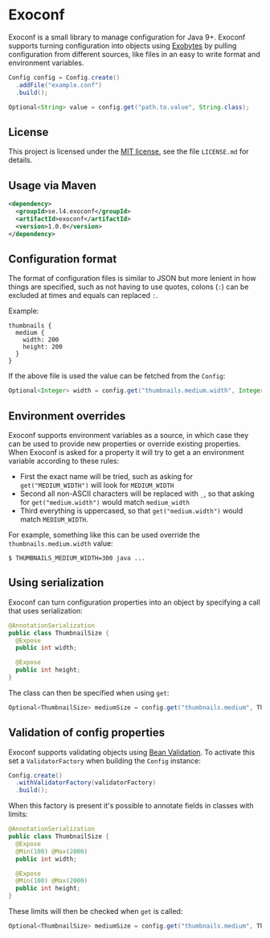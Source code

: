# Exoconf

Exoconf is a small library to manage configuration for Java 9+. Exoconf 
supports turning configuration into objects using [Exobytes](https://github.com/LevelFourAB/exobytes)
by pulling configuration from different sources, like files in an easy to write
format and environment variables.

```java
Config config = Config.create()
  .addFile("example.conf")
  .build();

Optional<String> value = config.get("path.to.value", String.class);
```

## License

This project is licensed under the [MIT license](https://opensource.org/licenses/MIT),
see the file `LICENSE.md` for details.

## Usage via Maven

```xml
<dependency>
  <groupId>se.l4.exoconf</groupId>
  <artifactId>exoconf</artifactId>
  <version>1.0.0</version>
</dependency>
```


## Configuration format

The format of configuration files is similar to JSON but more lenient in how
things are specified, such as not having to use quotes, colons (`:`) can be
excluded at times and equals can replaced `:`.

Example:

```
thumbnails {
  medium {
    width: 200
    height: 200
  }
}
```

If the above file is used the value can be fetched from the `Config`:

```java
Optional<Integer> width = config.get("thumbnails.medium.width", Integer.class);
```

## Environment overrides

Exoconf supports environment variables as a source, in which case they can be
used to provide new properties or override existing properties. When Exoconf
is asked for a property it will try to get a an environment variable according
to these rules:

* First the exact name will be tried, such as asking for `get("MEDIUM_WIDTH")`
  will look for `MEDIUM_WIDTH`
* Second all non-ASCII characters will be replaced with `_`, so that asking for
  `get("medium.width")` would match `medium_width`
* Third everything is uppercased, so that `get("medium.width")` would match
  `MEDIUM_WIDTH`.

For example, something like this can be used override the
`thumbnails.medium.width` value:

```
$ THUMBNAILS_MEDIUM_WIDTH=300 java ...
```

## Using serialization

Exoconf can turn configuration properties into an object by specifying a call
that uses serialization:

```java
@AnnotationSerialization
public class ThumbnailSize {
  @Expose
  public int width;

  @Expose
  public int height;
}
```

The class can then be specified when using `get`:

```java
Optional<ThumbnailSize> mediumSize = config.get("thumbnails.medium", ThumbnailSize.class);
```

## Validation of config properties

Exoconf supports validating objects using [Bean Validation](https://beanvalidation.org/).
To activate this set a `ValidatorFactory` when building the `Config` instance:

```java
Config.create()
  .withValidatorFactory(validatorFactory)
  .build();
```

When this factory is present it's possible to annotate fields in classes
with limits:

```java
@AnnotationSerialization
public class ThumbnailSize {
  @Expose
  @Min(100) @Max(2000)
  public int width;

  @Expose
  @Min(100) @Max(2000)
  public int height;
}
```

These limits will then be checked when `get` is called:

```java
Optional<ThumbnailSize> mediumSize = config.get("thumbnails.medium", ThumbnailSize.class);
```

